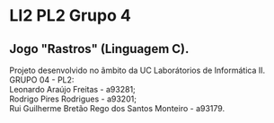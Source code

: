 # LI2 PL2 Grupo 4
## Jogo "Rastros" (Linguagem C).
Projeto desenvolvido no âmbito da UC Laborátorios de Informática II.
GRUPO 04 - PL2:    
Leonardo Araújo Freitas - a93281;  
Rodrigo Pires Rodrigues - a93201;  
Rui Guilherme Bretão Rego dos Santos Monteiro - a93179.
